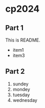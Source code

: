 # cp2024

## Part 1
This is README.
- item1
- item3

## Part 2
1. sundey
1. mondey
1. tuesday
1. wednesday
